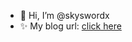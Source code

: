 - 👋 Hi, I’m @skyswordx
- ✨ My blog url: [click here](https://www.circlemoon.top)


<!---
skyswordx/skyswordx is a ✨ special ✨ repository because its `README.md` (this file) appears on your GitHub profile.
You can click the Preview link to take a look at your changes.
--->
